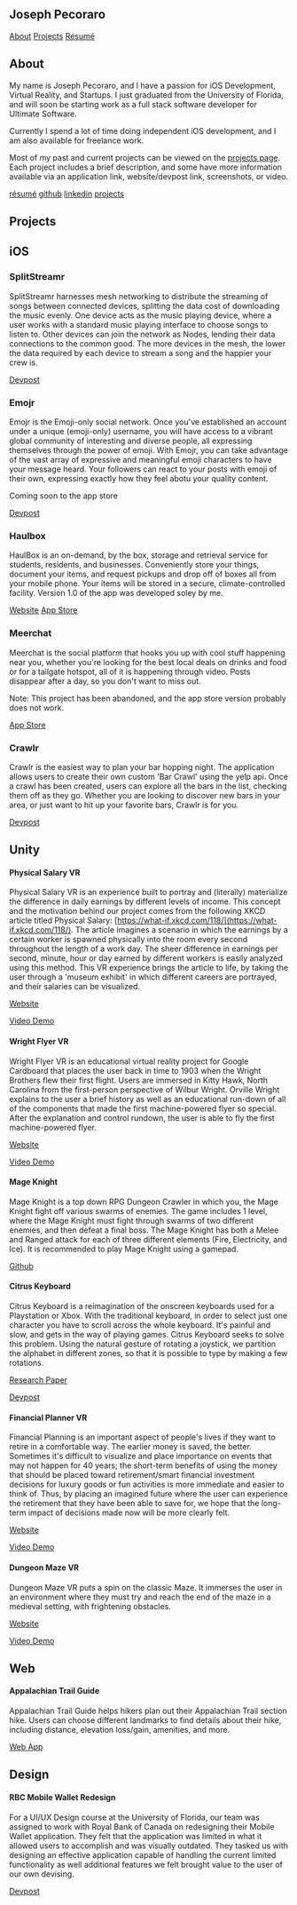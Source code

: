## Joseph Pecoraro
[About](index.html)
[Projects](projects.html)
[Résumé](Resume.pdf)

## About
My name is Joseph Pecoraro, and I have a passion for iOS Development, Virtual Reality, and Startups. I just graduated from the University of Florida, and will soon be starting work as a full stack software developer for Ultimate Software.

Currently I spend a lot of time doing independent iOS development, and I am also available for freelance work.

Most of my past and current projects can be viewed on the [projects page](projects.html). Each project includes a brief description, and some have more information available via an application link, website/devpost link, screenshots, or video.

[résumé](Resume.pdf)
[github](https://github.com/jpecoraro342)
[linkedin](https://www.linkedin.com/in/joseph-pecoraro-2ab0458a)
[projects](projects.html)

## Projects

## iOS

### SplitStreamr

SplitStreamr harnesses mesh networking to distribute the streaming of songs between connected devices, splitting the data cost of downloading the music evenly. One device acts as the music playing device, where a user works with a standard music playing interface to choose songs to listen to. Other devices can join the network as Nodes, lending their data connections to the common good. The more devices in the mesh, the lower the data required by each device to stream a song and the happier your crew is.

[Devpost](http://devpost.com/software/splitstreamr)

### Emojr

Emojr is the Emoji-only social network. Once you've established an account under a unique (emoji-only) username, you will have access to a vibrant global community of interesting and diverse people, all expressing themselves through the power of emoji. With Emojr, you can take advantage of the vast array of expressive and meaningful emoji characters to have your message heard. Your followers can react to your posts with emoji of their own, expressing exactly how they feel abotu your quality content.

Coming soon to the app store

[Devpost](http://devpost.com/software/emojr)

### Haulbox

HaulBox is an on-demand, by the box, storage and retrieval service for students, residents, and businesses. Conveniently store your things, document your items, and request pickups and drop off of boxes all from your mobile phone. Your items will be stored in a secure, climate-controlled facility. Version 1.0 of the app was developed soley by me.

[Website](https://haulbox.com)
[App Store](https://itunes.apple.com/us/app/haulbox/id947930432?mt=8)

### Meerchat

Meerchat is the social platform that hooks you up with cool stuff happening near you, whether you're looking for the best local deals on drinks and food or for a tailgate hotspot, all of it is happening through video.
Posts disappear after a day, so you don't want to miss out.

Note: This project has been abandoned, and the app store version probably does not work.

[App Store](https://itunes.apple.com/us/app/meerchat-uf/id940959954?mt=8)

### Crawlr

Crawlr is the easiest way to plan your bar hopping night. The application allows users to create their own custom 'Bar Crawl' using the yelp api. Once a crawl has been created, users can explore all the bars in the list, checking them off as they go. Whether you are looking to discover new bars in your area, or just want to hit up your favorite bars, Crawlr is for you.

[Devpost](http://devpost.com/software/crawlr-96wjg1)


## Unity

#### Physical Salary VR

Physical Salary VR is an experience built to portray and (literally) materialize the difference in daily earnings by different levels of income. This concept and the motivation behind our project comes from the following XKCD article titled Physical Salary: [https://what-if.xkcd.com/118/](https://what-if.xkcd.com/118/). The article imagines a scenario in which the earnings by a certain worker is spawned physically into the room every second throughout the length of a work day. The sheer difference in earnings per second, minute, hour or day earned by different workers is easily analyzed using this method. This VR experience brings the article to life, by taking the user through a 'museum exhibit' in which different careers are portrayed, and their salaries can be visualized.

[Website](/VRPhysicalSalary/)

[Video Demo](https://youtu.be/tG1D1sluiyQ)

#### Wright Flyer VR

Wright Flyer VR is an educational virtual reality project for Google Cardboard that places the user back in time to 1903 when the Wright Brothers flew their first flight. Users are immersed in Kitty Hawk, North Carolina from the first-person perspective of Wilbur Wright. Orville Wright explains to the user a brief history as well as an educational run-down of all of the components that made the first machine-powered flyer so special. After the explanation and control rundown, the user is able to fly the first machine-powered flyer.

[Website](/VR-Wright-Flyer/)

[Video Demo](https://youtu.be/PfHQ5FNPDdA)

#### Mage Knight

Mage Knight is a top down RPG Dungeon Crawler in which you, the Mage Knight fight off various swarms of enemies. The game includes 1 level, where the Mage Knight must fight through swarms of two different enemies, and then defeat a final boss. The Mage Knight has both a Melee and Ranged attack for each of three different elements (Fire, Electricity, and Ice). It is recommended to play Mage Knight using a gamepad.

[Github](https://github.com/jpecoraro342/Mage-Knight)

#### Citrus Keyboard

Citrus Keyboard is a reimagination of the onscreen keyboards used for a Playstation or Xbox. With the traditional keyboard, in order to select just one character you have to scroll across the whole keyboard. It's painful and slow, and gets in the way of playing games. Citrus Keyboard seeks to solve this problem. Using the natural gesture of rotating a joystick, we partition the alphabet in different zones, so that it is possible to type by making a few rotations.

[Research Paper](CitrusKeyboardReport.pdf)

[Devpost](http://devpost.com/software/citrus-keyboard)

#### Financial Planner VR

Financial Planning is an important aspect of people's lives if they want to retire in a comfortable way. The earlier money is saved, the better. Sometimes it's difficult to visualize and place importance on events that may not happen for 40 years; the short-term benefits of using the money that should be placed toward retirement/smart financial investment decisions for luxury goods or fun activities is more immediate and easier to think of. Thus, by placing an imagined future where the user can experience the retirement that they have been able to save for, we hope that the long-term impact of decisions made now will be more clearly felt.

[Website](http://linkyle.me/financial-planning/)

[Video Demo](https://youtu.be/xeLvK2bnyKE)

#### Dungeon Maze VR

Dungeon Maze VR puts a spin on the classic Maze. It immerses the user in an environment where they must try and reach the end of the maze in a medieval setting, with frightening obstacles.

[Website](/VR-Maze/)

[Video Demo](https://youtu.be/iGrsN1jCAcc?t=237)

## Web

#### Appalachian Trail Guide

Appalachian Trail Guide helps hikers plan out their Appalachian Trail section hike. Users can choose different landmarks to find details about their hike, including distance, elevation loss/gain, amenities, and more.

[Web App](/AT-Distance-Calculator/)

## Design

#### RBC Mobile Wallet Redesign

For a UI/UX Design course at the University of Florida, our team was assigned to work with Royal Bank of Canada on redesigning their Mobile Wallet application. They felt that the application was limited in what it allowed users to accomplish and was visually outdated. They tasked us with designing an effective application capable of handling the current limited functionality as well additional features we felt brought value to the user of our own devising.

[Devpost](http://devpost.com/software/rbc-wallet-redesign)
